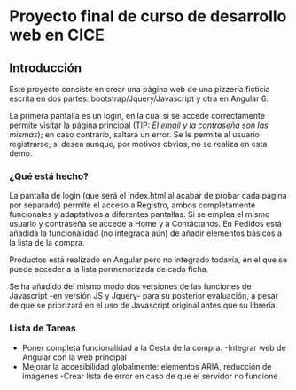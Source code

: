 # Proyecto final de curso de desarrollo web en CICE

## Introducción

Este proyecto consiste en crear una página web de una pizzería ficticia escrita en dos partes: bootstrap/Jquery/Javascript y otra en Angular 6. 

La primera pantalla es un login, en la cual si se accede correctamente permite visitar la página principal (TIP: *El email y la contraseña son las mismas*); en caso contrario, saltará un error. Se le permite al usuario registrarse, si desea aunque, por motivos obvios, no se realiza en esta demo.

### ¿Qué está hecho?

La pantalla de login (que será el index.html al acabar de probar cada pagina por separado) permite el acceso a Registro, ambos completamente funcionales y adaptativos a diferentes pantallas. Si se emplea el mismo usuario y contraseña se accede a Home y a Contáctanos. En Pedidos está añadida la funcionalidad (no integrada aún) de añadir elementos básicos a la lista de la compra.

Productos está realizado en Angular pero no integrado todavía, en el que se puede acceder a la lista pormenorizada de cada ficha.

Se ha añadido del mismo modo dos versiones de las funciones de Javascript -en versión JS y Jquery- para su posterior evaluación, a pesar de que se priorizará en el uso de Javascript original antes que su librería.

### Lista de Tareas

- Poner completa funcionalidad a la Cesta de la compra.
-Integrar web de Angular con la web principal
- Mejorar la accesibilidad globalmente: elementos ARIA, reducción de imagenes
-Crear lista de error en caso de que el servidor no funcione
